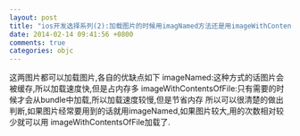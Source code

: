 ```yaml
---
layout: post
title: "ios开发选择系列(2):加载图片的时候用imagNamed方法还是用imageWithContentsOfFile方法"
date: 2014-02-14 09:41:56 +0800
comments: true
categories: objc
---
```


这两图片都可以加载图片,各自的优缺点如下
imageNamed:这种方式的话图片会被缓存,所以加载速度快,但是占内存多
imageWithContentsOfFile:只有需要的时候才会从bundle中加载,所以加载速度较慢,但是节省内存
所以可以很清楚的做出判断,如果图片经常要用到的话就用imageNamed,如果图片较大,用的次数相对较少就可以用
imageWithContentsOfFile加载了.
